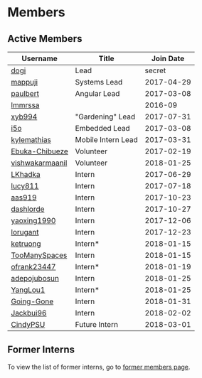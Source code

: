 # Members

## Active Members

|**Username**|**Title**|**Join Date**|
|------------|---------|-------------|
|[dogi](https://www.ole.org/our-team/stefan-unterhauser/)| Lead | secret |
|[mappuji](profiles/mappuji.md)| Systems Lead | 2017-04-29 |
|[paulbert](profiles/paulbert.md) | Angular Lead | 2017-03-08 |
|[lmmrssa](https://lmmrssa.github.io) | | 2016-09 |
|[xyb994](profiles/xyb994.md)| "Gardening" Lead | 2017-07-31 |
|[i5o](profiles/i5o.md)| Embedded Lead | 2017-03-08 |
|[kylemathias](profiles/kylemathias.md)| Mobile Intern Lead | 2017-03-31 |
|[Ebuka-Chibueze](profiles/Ebuka-Chibueze.md)| Volunteer | 2017-02-19 |
|[vishwakarmaanil](profiles/vishwakarmaanil.md)| Volunteer | 2018-01-25 |
|[LKhadka](profiles/LKhadka.md)| Intern | 2017-06-29 |
|[lucy811](profiles/lucy811.md)| Intern | 2017-07-18 |
|[aas919](profiles/aas919.md)| Intern | 2017-10-23 |
|[dashlorde](profiles/Dashlorde.md)| Intern | 2017-10-27 |
|[yaoxing1990](profiles/yaoxing1990.md)| Intern | 2017-12-06 |
|[lorugant](profiles/lorugant.md)| Intern | 2017-12-23 |
|[ketruong](profiles/ketruong.md)| Intern* | 2018-01-15 |
|[TooManySpaces](profiles/TooManySpaces.md)| Intern | 2018-01-15 |
|[ofrank23447](profiles/ofrank23447.md)| Intern* | 2018-01-19 |
|[adepojubosun](profiles/adepojubosun.md)| Intern | 2018-01-25 |
|[YangLou1](profiles/YangLou1.md)| Intern* | 2018-01-25 |
|[Going-Gone](profiles/Going-Gone.md)| Intern | 2018-01-31 |
|[Jackbui96](profiles/Jackbui96.md)| Intern | 2018-02-02 |
|[CindyPSU](profiles/cindypsu.md)| Future Intern | 2018-03-01 |

## Former Interns

To view the list of former interns, go to [former members page](vi-former-members.md).
